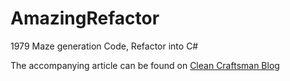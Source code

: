 # AmazingRefactor
1979 Maze generation Code, Refactor into C#

The accompanying article can be found on [Clean Craftsman Blog](https://cleancraftsman.com/?p=509)
